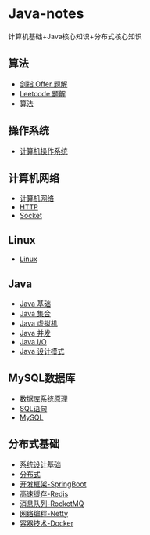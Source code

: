 # Java-notes
计算机基础+Java核心知识+分布式核心知识


## 算法

- [剑指 Offer 题解]()
- [Leetcode 题解]()
- [算法]()

##  操作系统

- [计算机操作系统]()

## 计算机网络 

- [计算机网络]()
- [HTTP]()
- [Socket]()

## Linux 

- [Linux]()
##  Java

- [Java 基础]()
- [Java 集合]()
- [Java 虚拟机]()
- [Java 并发]()
- [Java I/O]()
- [Java 设计模式]()

##  MySQL数据库

- [数据库系统原理]()
- [SQL语句]()
- [MySQL]()

##  分布式基础 

- [系统设计基础]()
- [分布式]()
- [开发框架-SpringBoot]()
- [高速缓存-Redis]()
- [消息队列-RocketMQ]()
- [网络编程-Netty]()
- [容器技术-Docker]()





